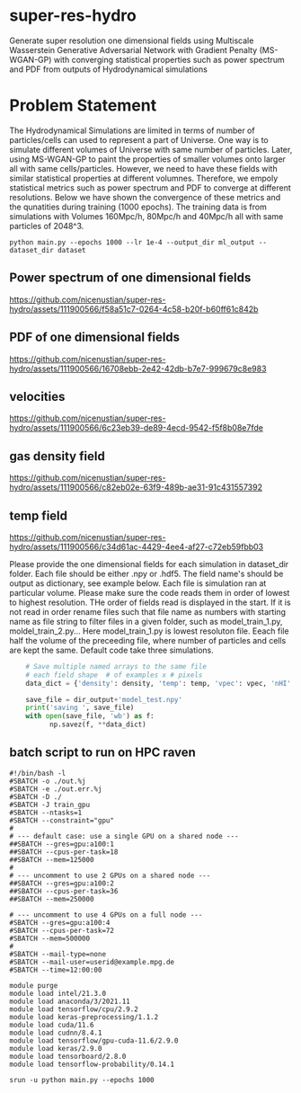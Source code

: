# super-res-hydro
Generate super resolution one dimensional fields using Multiscale Wasserstein Generative Adversarial Network with Gradient Penalty (MS-WGAN-GP) with converging statistical properties such as power spectrum and PDF from outputs of Hydrodynamical simulations 

# Problem Statement

The Hydrodynamical Simulations are limited in terms of number of particles/cells can used to represent a part of Universe. One way is to simulate different volumes of Universe with same number of particles. Later, using MS-WGAN-GP to paint the properties of smaller volumes onto larger all with same cells/particles.  However, we need to have these fields with similar statistical properties at different volumnes. Therefore, we empoly statistical metrics such as power spectrum and PDF to converge at different resolutions. Below we have shown the convergence of these metrics and the qunatities during training (1000 epochs). The training data is from simulations with Volumes 160Mpc/h, 80Mpc/h and 40Mpc/h all with same particles of 2048^3.  


```command
python main.py --epochs 1000 --lr 1e-4 --output_dir ml_output --dataset_dir dataset 
```

## Power spectrum of one dimensional fields
https://github.com/nicenustian/super-res-hydro/assets/111900566/f58a51c7-0264-4c58-b20f-b60ff61c842b

## PDF of one dimensional fields
https://github.com/nicenustian/super-res-hydro/assets/111900566/16708ebb-2e42-42db-b7e7-999679c8e983

## velocities
https://github.com/nicenustian/super-res-hydro/assets/111900566/6c23eb39-de89-4ecd-9542-f5f8b08e7fde

## gas density field
https://github.com/nicenustian/super-res-hydro/assets/111900566/c82eb02e-63f9-489b-ae31-91c431557392

## temp field
https://github.com/nicenustian/super-res-hydro/assets/111900566/c34d61ac-4429-4ee4-af27-c72eb59fbb03



Please provide the one dimensional fields for each simulation in dataset_dir folder. Each file should be either .npy or .hdf5. The field name's should be output as dictionary, see example below. Each file is simulation ran at particular volume. Please make sure the code reads them in order of lowest to highest resolution. THe order of fields read is displayed in the start. If it is not read in order rename files such that file name as numbers with starting name as file string to filter files in a given folder, such as model_train_1.py, moldel_train_2.py... Here model_train_1.py is lowest resoluton file. Eeach file half the volume of the preceeding file, where number of particles and cells are kept the same. Default code take three simulations. 

```python
    # Save multiple named arrays to the same file
    # each field shape  # of examples x # pixels
    data_dict = {'density': density, 'temp': temp, 'vpec': vpec, 'nHI' : nHI}

    save_file = dir_output+'model_test.npy'
    print('saving ', save_file)
    with open(save_file, 'wb') as f:
          np.savez(f, **data_dict)
```



## batch script to run on HPC raven
```command
#!/bin/bash -l
#SBATCH -o ./out.%j
#SBATCH -e ./out.err.%j
#SBATCH -D ./
#SBATCH -J train_gpu
#SBATCH --ntasks=1
#SBATCH --constraint="gpu"
#
# --- default case: use a single GPU on a shared node ---
##SBATCH --gres=gpu:a100:1
##SBATCH --cpus-per-task=18
##SBATCH --mem=125000
#
# --- uncomment to use 2 GPUs on a shared node ---
##SBATCH --gres=gpu:a100:2
##SBATCH --cpus-per-task=36
##SBATCH --mem=250000

# --- uncomment to use 4 GPUs on a full node ---
#SBATCH --gres=gpu:a100:4
#SBATCH --cpus-per-task=72
#SBATCH --mem=500000
#
#SBATCH --mail-type=none
#SBATCH --mail-user=userid@example.mpg.de
#SBATCH --time=12:00:00

module purge
module load intel/21.3.0
module load anaconda/3/2021.11
module load tensorflow/cpu/2.9.2
module load keras-preprocessing/1.1.2
module load cuda/11.6
module load cudnn/8.4.1
module load tensorflow/gpu-cuda-11.6/2.9.0
module load keras/2.9.0
module load tensorboard/2.8.0
module load tensorflow-probability/0.14.1

srun -u python main.py --epochs 1000
```
